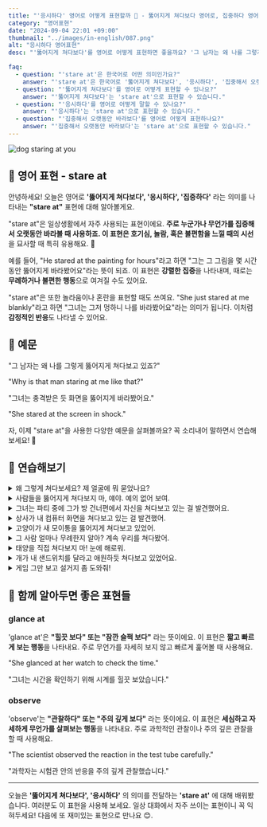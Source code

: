 ```yaml
---
title: "'응시하다' 영어로 어떻게 표현할까 👀 - 뚫어지게 쳐다보다 영어로, 집중하다 영어로"
category: "영어표현"
date: "2024-09-04 22:01 +09:00"
thumbnail: "../images/in-english/087.png"
alt: "응시하다 영어표현"
desc: "'뚫어지게 쳐다보다'를 영어로 어떻게 표현하면 좋을까요? '그 남자는 왜 나를 그렇게 뚫어지게 쳐다보고 있죠?', '그녀는 충격받은 듯 화면을 뚫어지게 바라봤어요.' 등을 영어로 표현하는 법을 배워봅시다. 다양한 예문을 통해서 연습하고 본인의 표현으로 만들어 보세요."

faq:
  - question: "'stare at'은 한국어로 어떤 의미인가요?"
    answer: "'stare at'은 한국어로 '뚫어지게 쳐다보다', '응시하다', '집중해서 오랫동안 바라보다'라는 의미입니다."
  - question: "'뚫어지게 쳐다보다'를 영어로 어떻게 표현할 수 있나요?"
    answer: "'뚫어지게 쳐다보다'는 'stare at'으로 표현할 수 있습니다."
  - question: "'응시하다'를 영어로 어떻게 말할 수 있나요?"
    answer: "'응시하다'는 'stare at'으로 표현할 수 있습니다."
  - question: "'집중해서 오랫동안 바라보다'를 영어로 어떻게 표현하나요?"
    answer: "'집중해서 오랫동안 바라보다'는 'stare at'으로 표현할 수 있습니다."
---
```


![dog staring at you](../images/in-english/087-1.avif)

## 🌟 영어 표현 - stare at

안녕하세요! 오늘은 영어로 **'뚫어지게 쳐다보다', '응시하다', '집중하다'** 라는 의미를 나타내는 **"stare at"** 표현에 대해 알아볼게요.

"stare at"은 일상생활에서 자주 사용되는 표현이에요. **주로 누군가나 무언가를 집중해서 오랫동안 바라볼 때 사용하죠. 이 표현은 호기심, 놀람, 혹은 불편함을 느낄 때의 시선**을 묘사할 때 특히 유용해요. 👀

예를 들어, "He stared at the painting for hours"라고 하면 "그는 그 그림을 몇 시간 동안 뚫어지게 바라봤어요"라는 뜻이 되죠. 이 표현은 **강렬한 집중**을 나타내며, 때로는 **무례하거나 불편한 행동**으로 여겨질 수도 있어요.

"stare at"은 또한 놀라움이나 혼란을 표현할 때도 쓰여요. "She just stared at me blankly"라고 하면 "그녀는 그저 멍하니 나를 바라봤어요"라는 의미가 됩니다. 이처럼 **감정적인 반응**도 나타낼 수 있어요.

<script async src="https://pagead2.googlesyndication.com/pagead/js/adsbygoogle.js?client=ca-pub-1465612013356152"
     crossorigin="anonymous"></script>
<!-- engple-horizontal-ad -->

<ins class="adsbygoogle"
     style="display:block"
     data-ad-client="ca-pub-1465612013356152"
     data-ad-slot="2106896038"
     data-ad-format="auto"
     data-full-width-responsive="true"></ins>

<script>
     (adsbygoogle = window.adsbygoogle || []).push({});
</script>

## 📖 예문

"그 남자는 왜 나를 그렇게 뚫어지게 쳐다보고 있죠?"

"Why is that man staring at me like that?"

"그녀는 충격받은 듯 화면을 뚫어지게 바라봤어요."

"She stared at the screen in shock."

자, 이제 "stare at"을 사용한 다양한 예문을 살펴볼까요? 꼭 소리내어 말하면서 연습해보세요! 🚀

## 💬 연습해보기

<details>
<summary>왜 그렇게 쳐다보세요? 제 얼굴에 뭐 묻었나요?</summary>
<span>Why are you staring at me like that? Do I <a href="/blog/in-english/022.have-something-on/">have something on</a> my face?</span>
</details>

<details>
<summary>사람들을 뚫어지게 쳐다보지 마, 얘야. 예의 없어 보여.</summary>
<span>Don't stare at people, honey. It's not polite.</span>
</details>

<details>
<summary>그녀는 파티 중에 그가 방 건너편에서 자신을 쳐다보고 있는 걸 발견했어요.</summary>
<span>She caught him staring at her across the room during the party.</span>
</details>

<details>
<summary>상사가 내 컴퓨터 화면을 쳐다보고 있는 걸 발견했어.</summary>
<span>I caught my boss staring at my computer screen.</span>
</details>

<details>
<summary>고양이가 새 모이통을 뚫어지게 쳐다보고 있었어.</summary>
<span>The cat was staring at the bird feeder.</span>
</details>

<details>
<summary>그 사람 얼마나 무례한지 알아? 계속 우리를 쳐다봤어.</summary>
<span>Can you believe how rude he was? Just kept staring at us the whole time.</span>
</details>

<details>
<summary>태양을 직접 쳐다보지 마! 눈에 해로워.</summary>
<span>Don't stare at the sun! You'll hurt your eyes.</span>
</details>

<details>
<summary>개가 내 샌드위치를 달라고 애원하듯 쳐다보고 있었어요.</summary>
<span>The dog was staring at me, begging for a piece of my sandwich.</span>
</details>

<details>
<summary>게임 그만 보고 설거지 좀 도와줘!</summary>
<span>Stop staring at that video game and come help me with the dishes!</span>
</details>

## 🤝 함께 알아두면 좋은 표현들

### glance at

'glance at'은 **"힐끗 보다" 또는 "잠깐 슬쩍 보다"** 라는 뜻이에요. 이 표현은 **짧고 빠르게 보는 행동**을 나타내요. 주로 무언가를 자세히 보지 않고 빠르게 훑어볼 때 사용해요.

"She glanced at her watch to check the time."

"그녀는 시간을 확인하기 위해 시계를 힐끗 보았습니다."

### observe

'observe'는 **"관찰하다" 또는 "주의 깊게 보다"** 라는 뜻이에요. 이 표현은 **세심하고 자세하게 무언가를 살펴보는 행동**을 나타내요. 주로 과학적인 관찰이나 주의 깊은 관찰을 할 때 사용해요.

"The scientist observed the reaction in the test tube carefully."

"과학자는 시험관 안의 반응을 주의 깊게 관찰했습니다."

---

오늘은 **'뚫어지게 쳐다보다', '응시하다'** 의 의미를 전달하는 **'stare at'** 에 대해 배워봤습니다. 여러분도 이 표현을 사용해 보세요. 일상 대화에서 자주 쓰이는 표현이니 꼭 익혀두세요! 다음에 또 재미있는 표현으로 만나요 😊.
